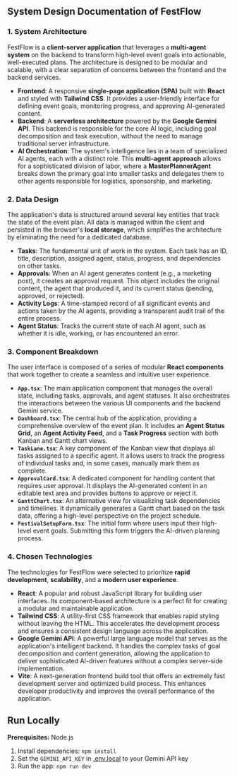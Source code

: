 ## System Design Documentation of FestFlow

### **1. System Architecture**

FestFlow is a **client-server application** that leverages a **multi-agent system** on the backend to transform high-level event goals into actionable, well-executed plans. The architecture is designed to be modular and scalable, with a clear separation of concerns between the frontend and the backend services.

* **Frontend**: A responsive **single-page application (SPA)** built with **React** and styled with **Tailwind CSS**. It provides a user-friendly interface for defining event goals, monitoring progress, and approving AI-generated content.
* **Backend**: A **serverless architecture** powered by the **Google Gemini API**. This backend is responsible for the core AI logic, including goal decomposition and task execution, without the need to manage traditional server infrastructure.
* **AI Orchestration**: The system's intelligence lies in a team of specialized AI agents, each with a distinct role. This **multi-agent approach** allows for a sophisticated division of labor, where a **MasterPlannerAgent** breaks down the primary goal into smaller tasks and delegates them to other agents responsible for logistics, sponsorship, and marketing.

### **2. Data Design**

The application's data is structured around several key entities that track the state of the event plan. All data is managed within the client and persisted in the browser's **local storage**, which simplifies the architecture by eliminating the need for a dedicated database.

* **Tasks**: The fundamental unit of work in the system. Each task has an ID, title, description, assigned agent, status, progress, and dependencies on other tasks.
* **Approvals**: When an AI agent generates content (e.g., a marketing post), it creates an approval request. This object includes the original content, the agent that produced it, and its current status (pending, approved, or rejected).
* **Activity Logs**: A time-stamped record of all significant events and actions taken by the AI agents, providing a transparent audit trail of the entire process.
* **Agent Status**: Tracks the current state of each AI agent, such as whether it is idle, working, or has encountered an error.

### **3. Component Breakdown**

The user interface is composed of a series of modular **React components** that work together to create a seamless and intuitive user experience.

* **`App.tsx`**: The main application component that manages the overall state, including tasks, approvals, and agent statuses. It also orchestrates the interactions between the various UI components and the backend Gemini service.
* **`Dashboard.tsx`**: The central hub of the application, providing a comprehensive overview of the event plan. It includes an **Agent Status Grid**, an **Agent Activity Feed**, and a **Task Progress** section with both Kanban and Gantt chart views.
* **`TaskLane.tsx`**: A key component of the Kanban view that displays all tasks assigned to a specific agent. It allows users to track the progress of individual tasks and, in some cases, manually mark them as complete.
* **`ApprovalCard.tsx`**: A dedicated component for handling content that requires user approval. It displays the AI-generated content in an editable text area and provides buttons to approve or reject it.
* **`GanttChart.tsx`**: An alternative view for visualizing task dependencies and timelines. It dynamically generates a Gantt chart based on the task data, offering a high-level perspective on the project schedule.
* **`FestivalSetupForm.tsx`**: The initial form where users input their high-level event goals. Submitting this form triggers the AI-driven planning process.

### **4. Chosen Technologies**

The technologies for FestFlow were selected to prioritize **rapid development**, **scalability**, and a **modern user experience**.

* **React**: A popular and robust JavaScript library for building user interfaces. Its component-based architecture is a perfect fit for creating a modular and maintainable application.
* **Tailwind CSS**: A utility-first CSS framework that enables rapid styling without leaving the HTML. This accelerates the development process and ensures a consistent design language across the application.
* **Google Gemini API**: A powerful large language model that serves as the application's intelligent backend. It handles the complex tasks of goal decomposition and content generation, allowing the application to deliver sophisticated AI-driven features without a complex server-side implementation.
* **Vite**: A next-generation frontend build tool that offers an extremely fast development server and optimized build process. This enhances developer productivity and improves the overall performance of the application.


## Run Locally

**Prerequisites:**  Node.js

1. Install dependencies:
   `npm install`
2. Set the `GEMINI_API_KEY` in [.env.local](.env.local) to your Gemini API key
3. Run the app:
   `npm run dev`

